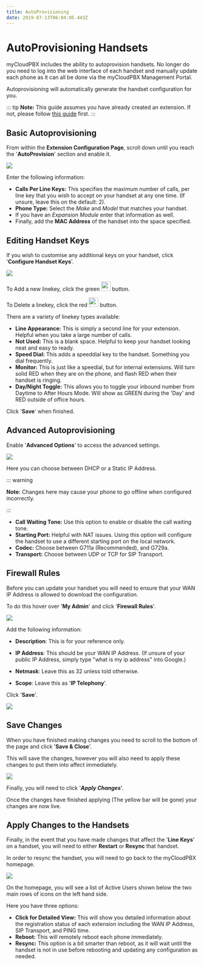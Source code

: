 ```yaml
---
title: AutoProvisioning
date: 2019-07-13T06:04:05.443Z
---
```

# AutoProvisioning Handsets

myCloudPBX includes the ability to autoprovision handsets. No longer do you need to log into the web interface of each handset and manually update each phone as it can all be done via the myCloudPBX Management Portal.

Autoprovisioning will automatically generate the handset configuration for you.

::: tip
**Note:** This guide assumes you have already created an extension. If not, please follow [this guide](https://kb.mycloudpbx.com.au/guides/mycloudpbx/offices-users.html) first.
:::

## Basic Autoprovisioning

From within the **Extension Configuration Page**, scroll down until you reach the '**AutoProvision**' section and enable it.

![](/images/autoprovision.png)

Enter the following information:

* **Calls Per Line Keys:** This specifies the maximum number of calls, per line key that you wish to accept on your handset at any one time. (If unsure, leave this on the default: 2).
* **Phone Type:** Select the *Make* and *Model* that matches your handset.
* If you have an *Expansion Module* enter that information as well.
* Finally, add the **MAC Address** of the handset into the space specified.

## Editing Handset Keys

If you wish to customise any additional keys on your handset, click '**Configure Handset Keys**'.

![](/images/autoprovision_linekeys.png)

To Add a new linekey, click the green <img style="width: 25px; height: auto;" src="/images/green_plus_button.png"> button.

To Delete a linekey, click the red <img style="width: 25px; height: auto;" src="/images/linekey_delete.png"> button.

There are a variety of linekey types available:

* **Line Appearance:** This is simply a second line for your extension. Helpful when you take a large number of calls.
* **Not Used:** This is a blank space. Helpful to keep your handset looking neat and easy to ready.
* **Speed Dial:** This adds a speeddial key to the handset. Something you dial frequently.
* **Monitor:** This is just like a speedial, but for internal extensions. Will turn solid RED when they are on the phone, and flash RED when their handset is ringing.
* **Day/Night Toggle:** This allows you to toggle your inbound number from Daytime to After Hours Mode. Will show as GREEN during the 'Day' and RED outside of office hours.

Click '**Save**' when finished.

## Advanced Autoprovisioning

Enable '**Advanced Options**' to access the advanced settings.

![](/images/autoprovision_expanded.png)

Here you can choose between DHCP or a Static IP Address.

::: warning

**Note:** Changes here may cause your phone to go offline when configured incorrectly.

:::

* **Call Waiting Tone:** Use this option to enable or disable the call waiting tone.
* **Starting Port:** Helpful with NAT issues. Using this option will configure the handset to use a different starting port on the local network.
* **Codec:** Choose between G711a (Recommended), and G729a.
* **Transport:** Choose between UDP or TCP for SIP Transport.

## Firewall Rules

Before you can update your handset you will need to ensure that your WAN IP Address is allowed to download the configuration.

To do this hover over '**My Admin**' and click '**Firewall Rules**'.

![](/images/autoprovisioning_firewallrules.png)

Add the following information:

* **Description**: This is for your reference only.

* **IP Address**: This should be your WAN IP Address. (If unsure of your public IP Address, simply type "what is my ip address" into Google.)
* **Netmask**: Leave this as 32 unless told otherwise.
* **Scope**: Leave this as '**IP Telephony**'.


Click '**Save**'.


![](/images/autoprovisioning_firewallrulesadd.png) 

## Save Changes

When you have finished making changes you need to scroll to the bottom of the page and click '**Save & Close**'.

This will save the changes, however you will also need to apply these changes to put them into affect immediately.

![](/images/pbx-apply-viewchanges.png)

Finally, you will need to click '***Apply Changes***'.

Once the changes have finished applying (The yellow bar will be gone) your changes are now live.

## Apply Changes to the Handsets

Finally, in the event that you have made changes that affect the '**Line Keys**' on a handset, you will need to either **Restart** or **Resync** that handset.

In order to resync the handset, you will need to go back to the myCloudPBX homepage.

![](/images/resync_phone.png)

On the homepage, you will see a list of Active Users shown below the two main rows of icons on the left hand side.

Here you have three options:

* **Click for Detailed View:** This will show you detailed information about the registration status of each extension including the WAN IP Address, SIP Transport, and PING time.
* **Reboot:** This will remotely reboot each phone immediately.
* **Resync:** This option is a bit smarter than reboot, as it will wait until the handset is not in use before rebooting and updating any configuration as needed.